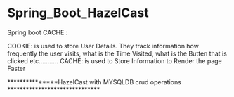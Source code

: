 # Spring_Boot_HazelCast

Spring boot CACHE : 

COOKIE: is used to store User Details.
	They track information how frequently the user visits, what is the Time Visited, what is the Butten that is clicked etc………..
CACHE: is used to Store Information to Render the page Faster


***************HazelCast with MYSQLDB crud operations ******************************

